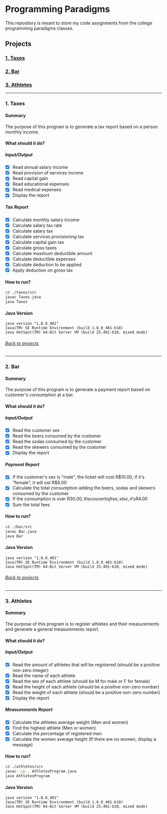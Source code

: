# Programming Paradigms

This repository is meant to store my code assignments from the college programming paradigms classes.

## Projects

### [1. Taxes](#1-taxes-1)
### [2. Bar](#2-bar-1)
### [3. Athletes](#3-athletes-1)
---

### 1. Taxes

#### Summary

The purpose of this program is to generate a tax report based on a person monthly income.

#### What should it do?

##### Input/Output
- [x] Read annual salary income
- [x] Read provision of services income
- [x] Read capital gain
- [x] Read educational expenses
- [x] Read medical expenses
- [x] Display the report

##### Tax Report
- [x] Calculate monthly salary income
- [x] Calculate salary tax rate
- [x] Calculate salary tax
- [x] Calculate services provisioning tax
- [x] Calculate capital gain tax
- [x] Calculate gross taxes
- [x] Calculate maximum deductible amount
- [x] Calculate deductible expenses
- [x] Calculate deduction to be applied
- [x] Apply deduction on gross tax

#### How to run?
```sh
cd ./taxes/src
javac Taxes.java
java Taxes
```
#### Java Version
```
java version "1.8.0_401"
Java(TM) SE Runtime Environment (build 1.8.0_401-b10)
Java HotSpot(TM) 64-Bit Server VM (build 25.401-b10, mixed mode)
```
###### [Back to projects](#projects)
---

### 2. Bar

#### Summary
The purpose of this program is to generate a payment report based on customer's consumption at a bar.

#### What should it do?

##### Input/Output
- [x] Read the customer sex
- [x] Read the beers consumed by the customer
- [x] Read the sodas consumed by the customer
- [x] Read the skewers consumed by the customer
- [x] Display the report

##### Payment Report
- [x] If the customer's sex is "male", the ticket will cost R$10.00, if it's "female", it will ost R$8.00  
- [x] Calculate the total consumption adding the beers, sodas and skewers consumed by the customer
- [x] If the consumption is over R$30.00, the couvert is free, else, it's R$4.00
- [x] Sum the total fees

#### How to run?
```sh
cd ./bar/src
javac Bar.java
java Bar
```
#### Java Version
```
java version "1.8.0_401"
Java(TM) SE Runtime Environment (build 1.8.0_401-b10)
Java HotSpot(TM) 64-Bit Server VM (build 25.401-b10, mixed mode)
```
###### [Back to projects](#projects)
---

### 3. Athletes

#### Summary
The purpose of this program is to register athletes and their measurements and generate a general measurements report.

#### What should it do?

##### Input/Output
- [x] Read the amount of athletes that will be registered (should be a positive non-zero integer)
- [x] Read the name of each athlete
- [x] Read the sex of each athlete (should be M for male or F for female)
- [x] Read the height of each athlete (should be a positive non-zero number)
- [x] Read the weight of each athlete (should be a positive non-zero number)
- [x] Display the report

##### Measurements Report
- [x] Calculate the athletes average weight (Men and women)
- [x] Find the highest athlete (Men or women)
- [x] Calculate the percentage of registered men
- [x] Calculate the women average height (If there are no women, display a message)

#### How to run?
```sh
cd ./athletes/src
javac -cp . AthletesProgram.java
java AthletesProgram
```
#### Java Version
```
java version "1.8.0_401"
Java(TM) SE Runtime Environment (build 1.8.0_401-b10)
Java HotSpot(TM) 64-Bit Server VM (build 25.401-b10, mixed mode)
```
